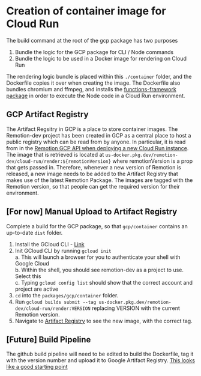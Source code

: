 # Creation of container image for Cloud Run

The build command at the root of the gcp package has two purposes

1. Bundle the logic for the GCP package for CLI / Node commands
2. Bundle the logic to be used in a Docker image for rendering on Cloud Run

The rendering logic bundle is placed within this `./container` folder, and the Dockerfile copies it over when creating the image.
The Dockerfile also bundles chromium and ffmpeg, and installs the [functions-framework package](https://cloud.google.com/functions/docs/functions-framework) in order to execute the Node code in a Cloud Run environment.

## GCP Artifact Registry

The Artifact Regsitry in GCP is a place to store container images. The Remotion-dev project has been created in GCP as a central place to host a public registry which can be read from by anyone. In particular, it is read from in the [Remotion GCP API when deploying a new Cloud Run instance](../src/api/deploy-new-cloud-run.ts). The image that is retrieved is located at `us-docker.pkg.dev/remotion-dev/cloud-run/render:${remotionVersion}` where remotionVersion is a prop that gets passed in. Therefore, whenever a new version of Remotion is released, a new image needs to be added to the Artifact Registry that makes use of the latest Remotion Package. The images are tagged with the Remotion version, so that people can get the required version for their environment.

## [For now] Manual Upload to Artifact Registry

Complete a build for the GCP package, so that `gcp/container` contains an up-to-date `dist` folder.

1. Install the GCloud CLI - [Link](https://cloud.google.com/sdk/docs/install)
2. Init GCloud CLI by running `gcloud init`  
   a. This will launch a browser for you to authenticate your shell with Google Cloud  
   b. Within the shell, you should see remotion-dev as a project to use. Select this  
   c. Typing `gcloud config list` should show that the correct account and project are active
3. `cd` into the `packages/gcp/container` folder.
4. Run `gcloud builds submit --tag us-docker.pkg.dev/remotion-dev/cloud-run/render:VERSION` replacing
   VERSION with the current Remotion version.
5. Navigate to [Artifact Registry](https://console.cloud.google.com/artifacts/docker/remotion-dev/us/cloud-run/render?project=remotion-dev) to see the new image, with the correct tag.

## [Future] Build Pipeline

The github build pipeline will need to be edited to build the Dockerfile, tag it with the version number and upload it to Google Artifact Registry. [This looks like a good starting point](https://gist.github.com/palewire/12c4b2b974ef735d22da7493cf7f4d37)
